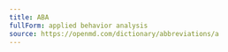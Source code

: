 ```yaml
---
title: ABA
fullForm: applied behavior analysis
source: https://openmd.com/dictionary/abbreviations/a
---
```

